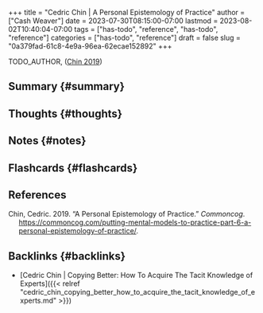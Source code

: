 +++
title = "Cedric Chin | A Personal Epistemology of Practice"
author = ["Cash Weaver"]
date = 2023-07-30T08:15:00-07:00
lastmod = 2023-08-02T10:40:04-07:00
tags = ["has-todo", "reference", "has-todo", "reference"]
categories = ["has-todo", "reference"]
draft = false
slug = "0a379fad-61c8-4e9a-96ea-62ecae152892"
+++

TODO_AUTHOR, (<a href="#citeproc_bib_item_1">Chin 2019</a>)


## Summary {#summary}


## Thoughts {#thoughts}


## Notes {#notes}


## Flashcards {#flashcards}

## References

<style>.csl-entry{text-indent: -1.5em; margin-left: 1.5em;}</style><div class="csl-bib-body">
  <div class="csl-entry"><a id="citeproc_bib_item_1"></a>Chin, Cedric. 2019. “A Personal Epistemology of Practice.” <i>Commoncog</i>. <a href="https://commoncog.com/putting-mental-models-to-practice-part-6-a-personal-epistemology-of-practice/">https://commoncog.com/putting-mental-models-to-practice-part-6-a-personal-epistemology-of-practice/</a>.</div>
</div>


## Backlinks {#backlinks}

-   [Cedric Chin | Copying Better: How To Acquire The Tacit Knowledge of Experts]({{< relref "cedric_chin_copying_better_how_to_acquire_the_tacit_knowledge_of_experts.md" >}})
